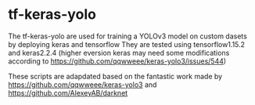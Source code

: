 # tf-keras-yolo 
The tf-keras-yolo are used for training a YOLOv3 model on custom dasets by deploying keras and tensorflow
They are tested using tensorflow1.15.2 and keras2.2.4 (higher eversion keras may need some modifications according to https://github.com/qqwweee/keras-yolo3/issues/544)

These scripts are adapdated based on the fantastic work made by https://github.com/qqwweee/keras-yolo3 and https://github.com/AlexeyAB/darknet
